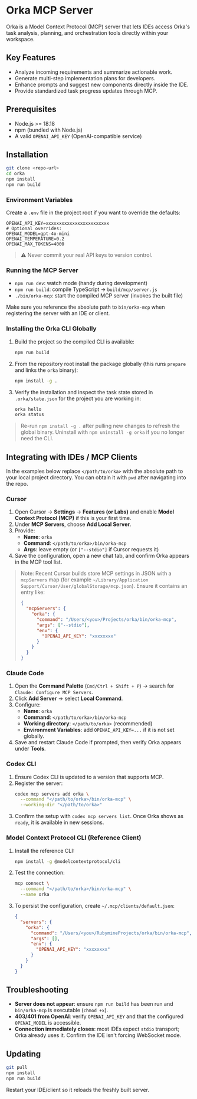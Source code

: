 # Orka MCP Server

Orka is a Model Context Protocol (MCP) server that lets IDEs access Orka's task analysis, planning, and orchestration tools directly within your workspace.

## Key Features
- Analyze incoming requirements and summarize actionable work.
- Generate multi-step implementation plans for developers.
- Enhance prompts and suggest new components directly inside the IDE.
- Provide standardized task progress updates through MCP.

## Prerequisites
- Node.js >= 18.18
- npm (bundled with Node.js)
- A valid `OPENAI_API_KEY` (OpenAI-compatible service)

## Installation
```bash
git clone <repo-url>
cd orka
npm install
npm run build
```

### Environment Variables
Create a `.env` file in the project root if you want to override the defaults:
```
OPENAI_API_KEY=xxxxxxxxxxxxxxxxxxxxxxxx
# Optional overrides:
OPENAI_MODEL=gpt-4o-mini
OPENAI_TEMPERATURE=0.2
OPENAI_MAX_TOKENS=4000
```
> ⚠️ Never commit your real API keys to version control.

### Running the MCP Server
- `npm run dev`: watch mode (handy during development)
- `npm run build`: compile TypeScript -> `build/mcp/server.js`
- `./bin/orka-mcp`: start the compiled MCP server (invokes the built file)

Make sure you reference the absolute path to `bin/orka-mcp` when registering the server with an IDE or client.

### Installing the Orka CLI Globally
1. Build the project so the compiled CLI is available:
   ```bash
   npm run build
   ```
2. From the repository root install the package globally (this runs `prepare` and links the `orka` binary):
   ```bash
   npm install -g .
   ```
3. Verify the installation and inspect the task state stored in `.orka/state.json` for the project you are working in:
   ```bash
   orka hello
   orka status
   ```

> Re-run `npm install -g .` after pulling new changes to refresh the global binary. Uninstall with `npm uninstall -g orka` if you no longer need the CLI.

## Integrating with IDEs / MCP Clients
In the examples below replace `</path/to/orka>` with the absolute path to your local project directory. You can obtain it with `pwd` after navigating into the repo.

### Cursor
1. Open Cursor → **Settings** → **Features (or Labs)** and enable **Model Context Protocol (MCP)** if this is your first time.
2. Under **MCP Servers**, choose **Add Local Server**.
3. Provide:
   - **Name**: `orka`
   - **Command**: `</path/to/orka>/bin/orka-mcp`
   - **Args**: leave empty (or `["--stdio"]` if Cursor requests it)
4. Save the configuration, open a new chat tab, and confirm Orka appears in the MCP tool list.

> Note: Recent Cursor builds store MCP settings in JSON with a `mcpServers` map (for example `~/Library/Application Support/Cursor/User/globalStorage/mcp.json`). Ensure it contains an entry like:
> ```json
> {
>   "mcpServers": {
>     "orka": {
>       "command": "/Users/<you>/Projects/orka/bin/orka-mcp",
>       "args": ["--stdio"],
>       "env": {
>         "OPENAI_API_KEY": "xxxxxxxx"
>       }
>     }
>   }
> }
> ```

### Claude Code
1. Open the **Command Palette** (`Cmd/Ctrl + Shift + P`) → search for `Claude: Configure MCP Servers`.
2. Click **Add Server** → select **Local Command**.
3. Configure:
   - **Name**: `orka`
   - **Command**: `</path/to/orka>/bin/orka-mcp`
   - **Working directory**: `</path/to/orka>` (recommended)
   - **Environment Variables**: add `OPENAI_API_KEY=...` if it is not set globally.
4. Save and restart Claude Code if prompted, then verify Orka appears under **Tools**.

### Codex CLI
1. Ensure Codex CLI is updated to a version that supports MCP.
2. Register the server:
   ```bash
   codex mcp servers add orka \
     --command "</path/to/orka>/bin/orka-mcp" \
     --working-dir "</path/to/orka>"
   ```
3. Confirm the setup with `codex mcp servers list`. Once Orka shows as `ready`, it is available in new sessions.

### Model Context Protocol CLI (Reference Client)
1. Install the reference CLI:
   ```bash
   npm install -g @modelcontextprotocol/cli
   ```
2. Test the connection:
   ```bash
   mcp connect \
     --command "</path/to/orka>/bin/orka-mcp" \
     --name orka
   ```
3. To persist the configuration, create `~/.mcp/clients/default.json`:
   ```json
   {
     "servers": {
       "orka": {
         "command": "/Users/<you>/RubymineProjects/orka/bin/orka-mcp",
         "args": [],
         "env": {
           "OPENAI_API_KEY": "xxxxxxxx"
         }
       }
     }
   }
   ```

## Troubleshooting
- **Server does not appear**: ensure `npm run build` has been run and `bin/orka-mcp` is executable (`chmod +x`).
- **403/401 from OpenAI**: verify `OPENAI_API_KEY` and that the configured `OPENAI_MODEL` is accessible.
- **Connection immediately closes**: most IDEs expect `stdio` transport; Orka already uses it. Confirm the IDE isn't forcing WebSocket mode.

## Updating
```bash
git pull
npm install
npm run build
```
Restart your IDE/client so it reloads the freshly built server.
